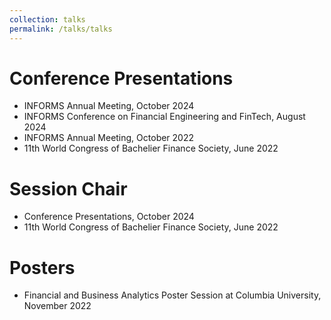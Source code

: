 ```yaml
---
collection: talks
permalink: /talks/talks
---
```


<p>
  
Conference Presentations
===============
- INFORMS Annual Meeting, October 2024<br>
- INFORMS Conference on Financial Engineering and FinTech, August 2024<br>
- INFORMS Annual Meeting, October 2022<br>
- 11th World Congress of Bachelier Finance Society, June 2022<br>

Session Chair 
===============
- Conference Presentations, October 2024<br>
- 11th World Congress of Bachelier Finance Society, June 2022<br>

Posters
===============
- Financial and Business Analytics Poster Session at Columbia University, November 2022</p>
